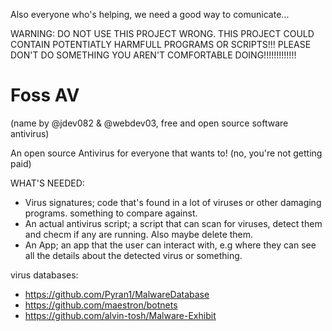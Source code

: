 Also everyone who's helping, we need a good way to comunicate...


WARNING: DO NOT USE THIS PROJECT WRONG. THIS PROJECT COULD CONTAIN POTENTIATLY HARMFULL PROGRAMS OR SCRIPTS!!! PLEASE DON'T DO SOMETHING YOU AREN'T COMFORTABLE DOING!!!!!!!!!!!!!


# Foss AV
(name by @jdev082 & @webdev03, free and open source software antivirus)

An open source Antivirus for everyone that wants to!
(no, you're not getting paid)


WHAT'S NEEDED:
  - Virus signatures; code that's found in a lot of viruses or other damaging programs. something to compare against.
  - An actual antivirus script; a script that can scan for viruses, detect them and checm if any are running. Also maybe delete them.
  - An App; an app that the user can interact with, e.g where they can see all the details about the detected virus or something.




virus databases: 
  - https://github.com/Pyran1/MalwareDatabase
  - https://github.com/maestron/botnets
  - https://github.com/alvin-tosh/Malware-Exhibit
